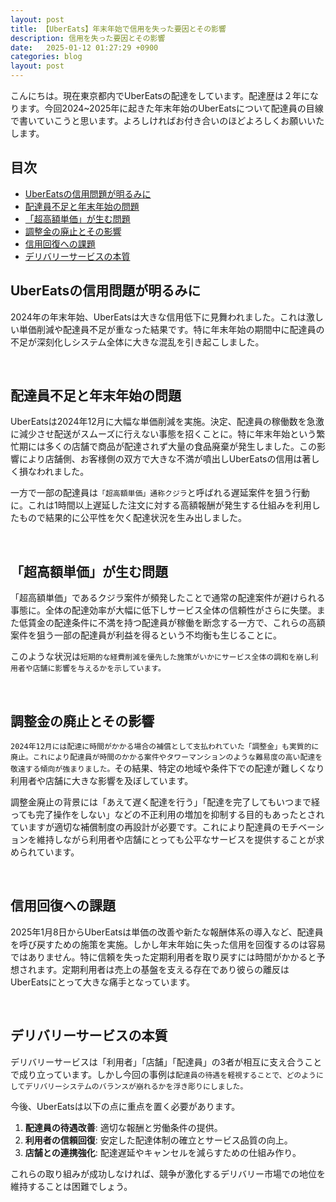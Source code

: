 ```yaml
---
layout: post
title: 【UberEats】年末年始で信用を失った要因とその影響
description: 信用を失った要因とその影響
date:   2025-01-12 01:27:29 +0900
categories: blog
layout: post
---
```


こんにちは。現在東京都内でUberEatsの配達をしています。配達歴は２年になります。今回2024~2025年に起きた年末年始のUberEatsについて配達員の目線で書いていこうと思います。よろしければお付き合いのほどよろしくお願いいたします。

## 目次
- [UberEatsの信用問題が明るみに](#ubereatsの信用問題が明るみに)
- [配達員不足と年末年始の問題](#配達員不足と年末年始の問題)
- [「超高額単価」が生む問題](#超高額単価が生む問題)
- [調整金の廃止とその影響](#調整金の廃止とその影響)
- [信用回復への課題](#信用回復への課題)
- [デリバリーサービスの本質](#デリバリーサービスの本質)

## UberEatsの信用問題が明るみに

2024年の年末年始、UberEatsは大きな信用低下に見舞われました。これは激しい単価削減や配達員不足が重なった結果です。特に年末年始の期間中に配達員の不足が深刻化しシステム全体に大きな混乱を引き起こしました。

<br>

## 配達員不足と年末年始の問題

UberEatsは2024年12月に大幅な単価削減を実施。決定、配達員の稼働数を急激に減少させ配送がスムーズに行えない事態を招くことに。特に年末年始という繁忙期には多くの店舗で商品が配達されず大量の食品廃棄が発生しました。この影響により店舗側、お客様側の双方で大きな不満が噴出しUberEatsの信用は著しく損なわれました。

一方で一部の配達員は`「超高額単価」通称クジラ`と呼ばれる遅延案件を狙う行動に。これは1時間以上遅延した注文に対する高額報酬が発生する仕組みを利用したもので結果的に公平性を欠く配達状況を生み出しました。

<br>

## 「超高額単価」が生む問題

「超高額単価」であるクジラ案件が頻発したことで通常の配達案件が避けられる事態に。全体の配達効率が大幅に低下しサービス全体の信頼性がさらに失墜。また低賃金の配達条件に不満を持つ配達員が稼働を断念する一方で、これらの高額案件を狙う一部の配達員が利益を得るという不均衡も生じることに。

このような状況は`短期的な経費削減を優先した施策がいかにサービス全体の調和を崩し利用者や店舗に影響を与えるかを示しています。`

<br>

## 調整金の廃止とその影響

`2024年12月には配達に時間がかかる場合の補償として支払われていた「調整金」も実質的に廃止。これにより配達員が時間のかかる案件やタワーマンションのような難易度の高い配達を敬遠する傾向が強まりました。`その結果、特定の地域や条件下での配達が難しくなり利用者や店舗に大きな影響を及ぼしています。

調整金廃止の背景には「あえて遅く配達を行う」「配達を完了してもいつまで経っても完了操作をしない」などの不正利用の増加を抑制する目的もあったとされていますが適切な補償制度の再設計が必要です。これにより配達員のモチベーションを維持しながら利用者や店舗にとっても公平なサービスを提供することが求められています。

<br>

## 信用回復への課題

2025年1月8日からUberEatsは単価の改善や新たな報酬体系の導入など、配達員を呼び戻すための施策を実施。しかし年末年始に失った信用を回復するのは容易ではありません。特に信頼を失った定期利用者を取り戻すには時間がかかると予想されます。定期利用者は売上の基盤を支える存在であり彼らの離反はUberEatsにとって大きな痛手となっています。

<br>

## デリバリーサービスの本質

デリバリーサービスは「利用者」「店舗」「配達員」の3者が相互に支え合うことで成り立っています。しかし今回の事例は`配達員の待遇を軽視することで、どのようにしてデリバリーシステムのバランスが崩れるかを浮き彫りにしました。`

今後、UberEatsは以下の点に重点を置く必要があります。

1. **配達員の待遇改善**: 適切な報酬と労働条件の提供。
2. **利用者の信頼回復**: 安定した配達体制の確立とサービス品質の向上。
3. **店舗との連携強化**: 配達遅延やキャンセルを減らすための仕組み作り。

これらの取り組みが成功しなければ、競争が激化するデリバリー市場での地位を維持することは困難でしょう。

